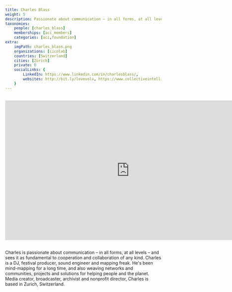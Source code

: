 ```yaml
---
title: Charles Blass
weight: 5
description: Passionate about communication – in all forms, at all levels.
taxonomies:
    people: [charles_blass]
    memberships: [aci_members]
    categories: [aci,foundation]
extra:
    imgPath: charles_blass.png
    organizations: [cicolab]
    countries: [Switzerland]
    cities: [Zürich]
    private: 0
    socialLinks: {
        LinkedIn: https://www.linkedin.com/in/charlesblass/,
        websites: http://bit.ly/lovevolv, https://www.collectiveintelligencecollaboratory.com/,
    }
---
```


<BR>
<div class="aspect-w-16 aspect-h-9">
<iframe src="https://player.vimeo.com/video/437905055" width="800" height="450" frameborder="0" allow="autoplay; fullscreen" allowfullscreen></iframe>
</div>
<BR>

Charles is passionate about communication – in all forms, at all levels – and sees it as fundamental to cooperation and collaboration of any kind. Charles is a DJ, festival producer, sound engineer and mapping freak. He's been mind-mapping for a long time, and also weaving networks and communities, projects and solutions for helping people and the planet. Media creator, broadcaster, archivist and nonprofit director, Charles is based in Zurich, Switzerland.
